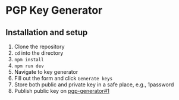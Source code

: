 # PGP Key Generator

## Installation and setup

1. Clone the repository
2. `cd` into the directory
3. `npm install`
4. `npm run dev`
5. Navigate to key generator
6. Fill out the form and click `Generate keys`
7. Store both public and private key in a safe place, e.g., 1password
8. Publish public key on [pgp-generator#1](https://github.com/rdjpalmer/pgp-generator/issues/1)
